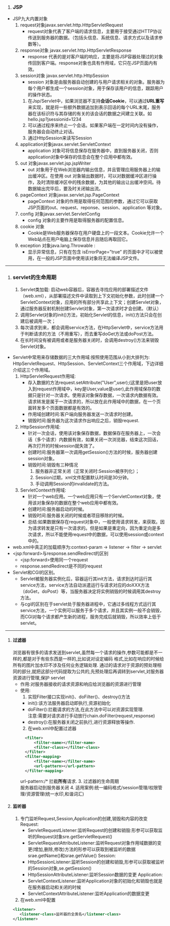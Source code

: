1. ### JSP
- JSP九大内置对象
    1. request对象javax.servlet.http.HttpServletRequest 
        - request对象代表了客户端的请求信息，主要用于接受通过HTTP协议传送到服务器的数据。（包括头信息、系统信息、请求方式以及请求参数等）。
    2. response对象 javax.servlet.http.HttpServletResponse 
        - response 代表的是对客户端的响应，主要是将JSP容器处理过的对象传回到客户端。response对象也具有作用域，它只在JSP页面内有效。
    3. session对象 javax.servlet.http.HttpSession 
        - session 对象是由服务器自动创建的与用户请求相关的对象。服务器为每个用户都生成一个session对象，用于保存该用户的信息，跟踪用户的操作状态。
        1. 在Jsp/Servlet中，如果浏览器不支持**会话Cookie**，可以通过**URL重写**来实现，就是将一些额外数据追加到表示回话的每个URL末尾，服务器在该标识符与其存储的有关的该会话的数据之间建立关联。如hello.jsp?jsessionid=1234 
        2. 可以通过程序来终止一个会话。如果客户端在一定时间内没有操作，服务器会自动终止对话。
        3. 通过HttpSession来读写Session
    4. application对象javax.servlet.ServletContext 
        - application 对象可将信息保存在服务器中，直到服务器关闭，否则application对象中保存的信息会在整个应用中都有效。
    5. out 对象javax.servlet.jsp.jspWriter 
        - out 对象用于在Web浏览器内输出信息，并且管理应用服务器上的输出缓冲区。在使用 out 对象输出数据时，可以对数据缓冲区进行操作，及时清除缓冲区中的残余数据，为其他的输出让出缓冲空间。待数据输出完毕后，要及时关闭输出流。
    6. pageContext 对象javax.servlet.jsp.PageContext 
        - pageContext 对象的作用是取得任何范围的参数，通过它可以获取 JSP页面的out、request、reponse、session、application 等对象。
    7. config 对象javax.servlet.ServletConfig 
        - config 对象的主要作用是取得服务器的配置信息。
    8. cookie 对象
        - Cookie是Web服务器保存在用户硬盘上的一段文本。Cookie允许一个Web站点在用户电脑上保存信息并且随后再取回它。
    9. exception 对象java.lang.Throwable :
        - 显示异常信息，只有在包含 isErrorPage=”true” 的页面中才可以被使用，在一般的JSP页面中使用该对象将无法编译JSP文件。
- ---
1. ### servlet的生命周期
    1. Servlet类加载:
    启动web容器后，容器去寻找应用的部署描述文件（web.xml），从部署描述文件中读取到上下文初始化参数，此时创建一个ServletContext对象，应用的所有部分共享此上下文；创建Servlet对象，通过服务器反射机制创建Servlet对象，第一次请求时才会创建。（默认）
    2. 调用Servlet对象的init()方法，初始化Servlet的信息，init()方法只会在创建后被调用一次；
    3. 每次请求到来，都会调用service方法，在HttpServlet中，service方法用于判断请求的方法（不用重写），而去重写doGet方法或doPost方法。
    4. 在长时间没有被调用或者是服务器关闭时，会调用destroy()方法来销毁Servlet对象。

- Servlet中常用来存储数据的三大作用域:按照使用范围从小到大排列为: HttpServletRequest、HttpSession、ServletContext三个作用域，下边详细介绍这三个作用域。
    1. HttpServletRequest作用域:
        - 存入数据的方法request.setAttribute("User",user);(这里是把user放入到request作用域中，key是User,value是user),此作用域保存的数据只是针对一次请求。使用该对象保存数据，一次请求内数据有效。请求转发是属于一次请求的，所以放在此作用域中的数据，在一个页面转发多个页面数据都是有效的。
        - 作用域创建时间:客户端向服务器发送一次请求时创建。
        - 销毁时间:服务器为这次请求作出响应之后，销毁request.
    2. HttpSession作用域:
        - 针对一次会话，使用该对象保存数据，数据保存在服务器上，一次会话（多个请求）内数据有效，如果关闭一次浏览器，结束这次回话，再次打开的时候session就失效了。
        - 创建时间:服务器第一次调用getSession()方法的时候，服务器创建session对象。
        - 销毁时间:销毁有三种情况
            1. 服务器非正常关闭（正常关闭时:Session被序列化）；
            1. Session过期，xml文件配置默认时间是30分钟。
            1. 手动调用Session的invalidate的方法。
    3. ServletContext作用域:
        - 针对一个web应用。一个web应用只有一个ServletContext对象，使用该对象保存的数据在整个web应用中都有效。
        - 创建时间:服务器启动的时候。
        - 销毁时间:服务器关闭的时候或者项目移除的时候。
        - 总结:如果数据保存在request对象中，一般使用请求转发，来获取。因为请求转发是只有一次请求的。但是如果是重定向，因为重定向是多次请求，所以不能使用request中的数据，可以使用session或context中的。
- web.xml中真正的加载顺序为:context-param -> listener -> filter -> servlet
- \<jsp:forward>与response.sendRedirect的区别
    - \<jsp:forward>使用同一个request
    - response.sendRedirect是不同的request
- Servlet和CGI的区别。
    - Servlet被服务器实例化后，容器运行其init方法，请求到达时运行其service方法，service方法自动派遣运行与请求对应的doXXX方法（doGet，doPost）等，当服务器决定将实例销毁的时候调用其destroy方法。 
    - 与cgi的区别在于servlet处于服务器进程中，它通过多线程方式运行其service方法，一个实例可以服务于多个请求，并且其实例一般不会销毁，而CGI对每个请求都产生新的进程，服务完成后就销毁，所以效率上低于servlet。
---
1. #### 过滤器  
    浏览器有很多的请求发送到servlet,虽然每一个请求的操作,参数可能都是不一样的,都是对于有些东西是一样的,比如说对设定编码
    格式,比如在响应的时候给所有的图片加水印不涉及任何业务逻辑处理.
    通过的请求对于资源的预处理相同的部分,就把这部分代码提取为公共的,先预处理后再调转到servlet,对服务器资源进行管理,保护
    servlet
    - 作用:对服务器接收的请求资源和响应给浏览器的资源进行管理  
    - 使用:
        1. 实现Filter接口实现init()、doFilter()、destroy()方法  
        - init():该方法服务器启动即执行,资源初始化  
        - doFilter():拦截请求的方法,在此方法中可以对资源实现管理.  
           注意:需要对请求进行手动放行chain.doFilter(request,response)  
        - destroy():在服务器关闭之前执行,进行资源释放等操作.  
        2. 在web.xml中配置过滤器  
        ```xml
          <filter>
              <filter-name></filter-name>
              <filter-class></filter-class>
          </filter>
          <filter-mapping>
              <filter-name></filter-name>
              <url-pattern></url-pattern>
          </filter-mapping>
        ```
        url-pattern:/* 拦截**所有**请求.
        3. 过滤器的生命周期  
            服务器启动到服务器关闭
        4. 适用案例:统一编码格式/session管理/权限管理/资源管理(统一水印,和谐词汇)
1. #### 监听器
    1. 专门监听Request,Session,Application的创建,销毁和内容的改变  
        Request:
        - ServletRequestListener:监听Request的创建和销毁:形参可以获取监听的Request对象sre.getServletRequest()
        - ServletRequestAttributeListener:监听Request对象作用域数据的变更(增加,删除,修改)方法的形参可以获取到被监听的数据
        srae.getName()和srae.getValue()
        Session:
        - HttpSessionListener:监听Session的创建和销毁,形参可以获取被监听的Session对象,se.getSession()
        - HttpSessionAttributeListener:监听Session数据的变更
        Application:
        - ServletContextListener:监听Application对象的初始化和销毁也就是在服务器启动和关闭的时候
        - ServletContextAttributeListener:监听Application的数据变更
    2. 在web.xml中配置
    ```xml
    <listener>
       <listener-class>监听器的全类名</listener-class>
    </listener>
    ```